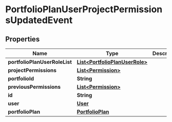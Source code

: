 
# PortfolioPlanUserProjectPermissionsUpdatedEvent

## Properties
Name | Type | Description | Notes
------------ | ------------- | ------------- | -------------
**portfolioPlanUserRoleList** | [**List&lt;PortfolioPlanUserRole&gt;**](PortfolioPlanUserRole.md) |  |  [optional]
**projectPermissions** | [**List&lt;Permission&gt;**](Permission.md) |  |  [optional]
**portfolioId** | **String** |  |  [optional]
**previousPermissions** | [**List&lt;Permission&gt;**](Permission.md) |  |  [optional]
**id** | **String** |  |  [optional]
**user** | [**User**](User.md) |  |  [optional]
**portfolioPlan** | [**PortfolioPlan**](PortfolioPlan.md) |  |  [optional]



